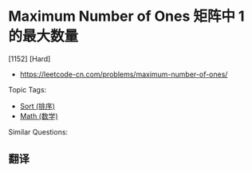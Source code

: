# Maximum Number of Ones 矩阵中 1 的最大数量

[1152] [Hard]

- https://leetcode-cn.com/problems/maximum-number-of-ones/

Topic Tags:

- [Sort (排序)](https://leetcode-cn.com/tag/sort/)
- [Math (数学)](https://leetcode-cn.com/tag/math/)

Similar Questions:

## 翻译
